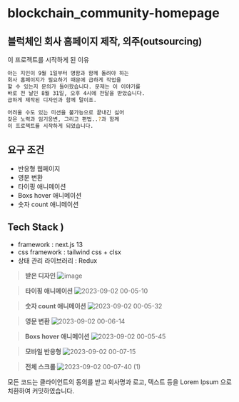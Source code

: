 # blockchain_community-homepage

## 블럭체인 회사 홈페이지 제작, 외주(outsourcing)

이 프로젝트를 시작하게 된 이유

```bash
아는 지인이 9월 1일부터 명함과 함께 돌려야 하는
회사 홈페이지가 필요하기 때문에 급하게 작업을
할 수 있는지 문의가 들어왔습니다. 문제는 이 이야기를
바로 전 날인 8월 31일, 오후 4시에 전달을 받았습니다.
급하게 제작된 디자인과 함께 말이죠.

어려울 수도 있는 미션을 불가능으로 끝내긴 싫어
갖은 노력과 임기응변, 그리고 편법..?과 함께
이 프로젝트를 시작하게 되었습니다.
```

## 요구 조건
- 반응형 웹페이지
- 영문 변환
- 타이핑 애니메이션
- Boxs hover 애니메이션
- 숫자 count 애니메이션

## Tech Stack ) 
- framework : next.js 13
- css framework : tailwind css + clsx
- 상태 관리 라이브러리 : Redux

> **받은 디자인**
![image](https://github.com/Dev-ShinY/blockchain_community-homepage/assets/114058540/945c6e4d-d1c7-4c4d-847f-b06a56c33b61)

> **타이핑 애니메이션**
![2023-09-02 00-05-10](https://github.com/Dev-ShinY/blockchain_community-homepage/assets/114058540/37513b69-7d9d-45fb-a703-07633378b585)

> **숫자 count 애니메이션**
![2023-09-02 00-05-32](https://github.com/Dev-ShinY/blockchain_community-homepage/assets/114058540/81938abd-e86e-40f5-8338-d6ab5bb486d5)

> **영문 변환**
![2023-09-02 00-06-14](https://github.com/Dev-ShinY/blockchain_community-homepage/assets/114058540/035cf6f4-0765-4392-bfe6-1746ff4214e6)

> **Boxs hover 애니메이션**
![2023-09-02 00-05-45](https://github.com/Dev-ShinY/blockchain_community-homepage/assets/114058540/0fe29e24-a558-4b0a-8efb-4858e83cb6fa)

> **모바일 반응형**
![2023-09-02 00-07-15](https://github.com/Dev-ShinY/blockchain_community-homepage/assets/114058540/a8e4ac12-dacd-4ce1-88e5-81f541847a22)

> **전체 스크롤**
![2023-09-02 00-07-40 (1)](https://github.com/Dev-ShinY/blockchain_community-homepage/assets/114058540/c19f6d8b-6e87-4116-ac45-6faa7db630c7)

모든 코드는 클라이언트의 동의를 받고 회사명과 로고, 텍스트 등을 Lorem Ipsum 으로 치환하여 커밋하였습니다.

